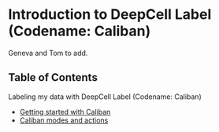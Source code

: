 # Introduction to DeepCell Label (Codename: Caliban)

Geneva and Tom to add.

## Table of Contents

Labeling my data with DeepCell Label (Codename: Caliban)

* [Getting started with Caliban](./data_annotation)
* [Caliban modes and actions](./data_annotation)
